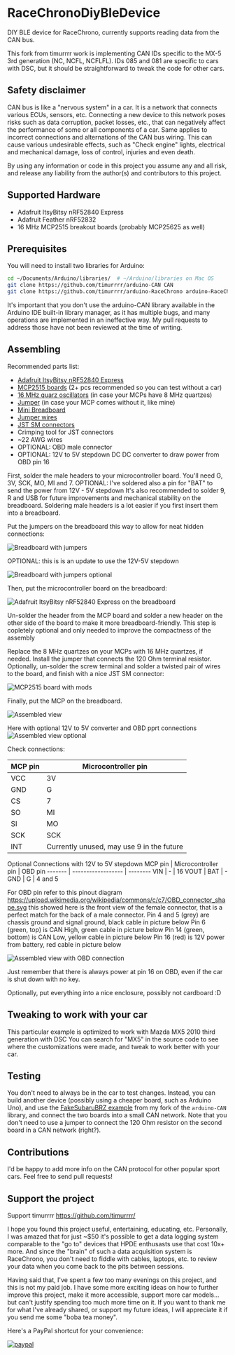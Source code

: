 # RaceChronoDiyBleDevice
DIY BLE device for RaceChrono, currently supports reading data from the CAN bus.

This fork from timurrrr work is implementing CAN IDs specific to the MX-5 3rd generation (NC, NCFL, NCFLFL).
IDs 085 and 081 are specific to cars with DSC, but it should be straightforward to
tweak the code for other cars.

## Safety disclaimer

CAN bus is like a "nervous system" in a car. It is a network that connects
various ECUs, sensors, etc. Connecting a new device to this network poses risks
such as data corruption, packet losses, etc., that can negatively affect the
performance of some or all components of a car. Same applies to incorrect
connections and alternations of the CAN bus wiring. This can cause various
undesirable effects, such as "Check engine" lights, electrical and mechanical
damage, loss of control, injuries and even death.

By using any information or code in this project you assume any and all risk,
and release any liability from the author(s) and contributors to this project.

## Supported Hardware

* Adafruit ItsyBitsy nRF52840 Express
* Adafruit Feather nRF52832
* 16 MHz MCP2515 breakout boards (probably MCP25625 as well)

## Prerequisites

You will need to install two libraries for Arduino:
```sh
cd ~/Documents/Arduino/libraries/  # ~/Arduino/libraries on Mac OS
git clone https://github.com/timurrrr/arduino-CAN CAN
git clone https://github.com/timurrrr/arduino-RaceChrono arduino-RaceChrono
```

It's important that you don't use the arduino-CAN library available in the
Arduino IDE built-in library manager, as it has multiple bugs, and many
operations are implemented in an ineffective way. My pull requests to address
those have not been reviewed at the time of writing.

## Assembling

Recommended parts list:

* [Adafruit ItsyBitsy nRF52840 Express](https://www.adafruit.com/product/4481)
* [MCP2515 boards](https://www.amazon.com/gp/product/B07J9KZ4L4/) (2+ pcs recommended so you can test without a car)
* [16 MHz quarz oscillators](https://www.amazon.com/gp/product/B00NQ82OM0/) (in case your MCPs have 8 MHz quartzes)
* [Jumper](https://www.sparkfun.com/products/9044) (in case your MCP comes without it, like mine)
* [Mini Breadboard](https://www.sparkfun.com/products/12047)
* [Jumper wires](https://www.sparkfun.com/products/124)
* [JST SM connectors](https://www.amazon.com/gp/product/B07QG2TN1X/)
* Crimping tool for JST connectors
* ~22 AWG wires
* OPTIONAL: OBD male connector
* OPTIONAL: 12V to 5V stepdown DC DC converter to draw power from OBD pin 16

First, solder the male headers to your microcontroller board.
You'll need G, 3V, SCK, MO, MI and 7.
OPTIONAL: I've soldered also a pin for "BAT" to send the power from 12V - 5V stepdown
It's also recommended to solder 9, R and USB for future improvements and
mechanical stability on the breadboard.
Soldering male headers is a lot easier if you first insert them into a
breadboard.

Put the jumpers on the breadboard this way to allow for neat hidden
connections:

![Breadboard with jumpers](images/board_with_jumpers.jpg)

OPTIONAL: this is is an update to use the 12V-5V stepdown

![Breadboard with jumpers optional](images/board_esposed_jumpers.jpg)

Then, put the microcontroller board on the breadboard:

![Adafruit ItsyBitsy nRF52840 Express on the breadboard](images/nRF_on_board.jpg)

Un-solder the header from the MCP board and solder a new header on the other
side of the board to make it more breadboard-friendly.
This step is copletely optional and only needed to improve the compactness of the assembly

Replace the 8 MHz quartzes on your MCPs with 16 MHz quartzes, if needed.
Install the jumper that connects the 120 Ohm terminal resistor.
Optionally, un-solder the screw terminal and solder a twisted pair of wires to
the board, and finish with a nice JST SM connector:

![MCP2515 board with mods](images/mcp_mods_closeup.jpg)

Finally, put the MCP on the breadboard.

![Assembled view](images/overall.jpg)

Here with optional 12V to 5V converter and OBD pprt connections
![Assembled view optional](images/assembled_board.jpg)

Check connections:

MCP pin | Microcontroller pin
------- | ------------------
VCC | 3V
GND | G
CS | 7
SO | MI
SI | MO
SCK | SCK
INT | Currently unused, may use 9 in the future

Optional Connections with 12V to 5V stepdown
MCP pin | Microcontroller pin | OBD pin
------- | ------------------ | --------
VIN | - | 16
VOUT | BAT | -
GND | G | 4 and 5 

For OBD pin refer to this pinout diagram
https://upload.wikimedia.org/wikipedia/commons/c/c7/OBD_connector_shape.svg
this showed here is the front view of the female connector, that is a perfect
match for the back of a male connector.
Pin 4 and 5 (grey) are chassis ground and signal ground, black cable in picture below
Pin 6 (green, top) is CAN High, green cable in picture below
Pin 14 (green, bottom) is CAN Low, yellow cable in picture below
Pin 16 (red) is 12V power from battery, red cable in picture below

![Assembled view with OBD connection](images/board_obd_box.jpg)

Just remember that there is always power at pin 16 on OBD, even if the
car is shut down with no key.

Optionally, put everything into a nice enclosure, possibly not cardboard :D


## Tweaking to work with your car

This particular example is optimized to work with Mazda MX5 2010 third generation
with DSC
You can search for "MX5" in the source code to see where
the customizations were made, and tweak to work better with your car.

## Testing

You don't need to always be in the car to test changes.
Instead, you can build another device (possibly using a cheaper board, such as
Arduino Uno), and use the
[FakeSubaruBRZ example](https://github.com/timurrrr/arduino-CAN/tree/master/examples/FakeSubaruBRZ)
from my fork of the `arduino-CAN` library, and connect the two boards into a
small CAN network. Note that you don't need to use a jumper to connect the
120 Ohm resistor on the second board in a CAN network (right?).

## Contributions

I'd be happy to add more info on the CAN protocol for other popular sport cars.
Feel free to send pull requests!

## Support the project

Support timurrrr https://github.com/timurrrr/

I hope you found this project useful, entertaining, educating, etc.
Personally, I was amazed that for just ~$50 it's possible to get a data logging
system comparable to the "go to" devices that HPDE enthusasts use that cost 10x+
more. And since the "brain" of such a data acquisition system is RaceChrono, you
don't need to fiddle with cables, laptops, etc. to review your data when you
come back to the pits between sessions.

Having said that, I've spent a few too many evenings on this project, and this
is not my paid job. I have some more exciting ideas on how to further improve
this project, make it more accessible, support more car models... but can't
justify spending too much more time on it. If you want to thank me for what I've
already shared, or support my future ideas, I will appreciate it if you send me
some "boba tea money".

Here's a PayPal shortcut for your convenience:

[![paypal](https://www.paypalobjects.com/en_US/i/btn/btn_donateCC_LG.gif)](https://www.paypal.com/donate?business=ZKULAWZFJKCES&item_name=Donation+to+support+the+RaceChronoDiyBleDevice+project&currency_code=USD)
